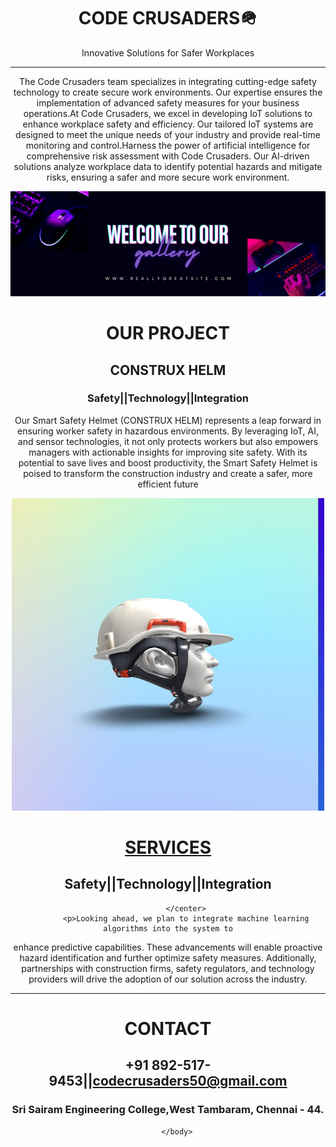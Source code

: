 <!DOCTYPE html>
<html>
        <head>
            <title>SMART HELMET</title>
            <link rel="icon" href="img/date.png">
        </head>
        <body bg="black">
            <center>
                <h1>CODE CRUSADERS🪖</h1>
                <p>Innovative Solutions for Safer Workplaces</p>
                <hr>
            <p>
                The Code Crusaders team specializes in integrating cutting-edge safety technology to create secure work environments. Our expertise ensures the implementation of advanced safety measures for your business operations.At Code Crusaders, we excel in developing IoT solutions to enhance workplace safety and efficiency. Our tailored IoT systems are designed to meet the unique needs of your industry and provide real-time monitoring and control.Harness the power of artificial intelligence for comprehensive risk assessment with Code Crusaders. Our AI-driven solutions analyze workplace data to identify potential hazards and mitigate risks, ensuring a safer and more secure work environment.
            </p>
            <center>
            <img src="img/event1.png">
            <h1>OUR PROJECT</h1>
            <h2>CONSTRUX HELM</h2>
            <h3>Safety||Technology||Integration</h3>
            <p>Our Smart Safety Helmet (CONSTRUX HELM) represents a leap forward in ensuring worker safety in hazardous
                environments. By leveraging IoT, AI, and sensor technologies, it not only protects workers
                but also empowers managers with actionable insights for improving site safety. With its
                potential to save lives and boost productivity, the Smart Safety Helmet is poised to
                transform the construction industry and create a safer, more efficient future</p>
            <img src="img/helmet 1.jpg" width="500px" height="500px">
            <h1>
            <a href="https://codecrusaders50.wixsite.com/code-crusaders-1">SERVICES</a>
            </h1>
            <h2>Safety||Technology||Integration</h2>
            
            </center>
            <p>Looking ahead, we plan to integrate machine learning algorithms into the system to
enhance predictive capabilities. These advancements will enable proactive hazard
identification and further optimize safety measures. Additionally, partnerships with
construction firms, safety regulators, and technology providers will drive the adoption of
our solution across the industry.</p>
        <hr>
        <h1>CONTACT</h1>
        <h2>+91 892-517-9453||codecrusaders50@gmail.com</h2>
        <h3>Sri Sairam Engineering College,West Tambaram, Chennai - 44.</h1>


        </body>
</html>

